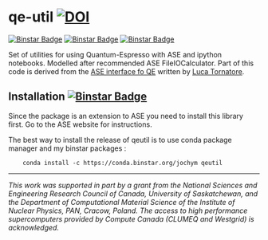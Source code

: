 qe-util [![DOI](https://zenodo.org/badge/doi/10.5281/zenodo.18760.svg)](http://dx.doi.org/10.5281/zenodo.18760)
=======

[![Binstar Badge](https://binstar.org/jochym/qeutil/badges/version.svg)](https://binstar.org/jochym/qeutil)
[![Binstar Badge](https://binstar.org/jochym/qeutil/badges/license.svg)](https://binstar.org/jochym/qeutil)
[![Binstar Badge](https://binstar.org/jochym/qeutil/badges/downloads.svg)](https://binstar.org/jochym/qeutil)

Set of utilities for using Quantum-Espresso with ASE and ipython notebooks.
Modelled after recommended ASE FileIOCalculator. Part of this code is derived 
from the [ASE interface fo QE](http://qe-forge.org/gf/project/ase_qe_intrfce/) 
written by [Luca Tornatore](http://qe-forge.org/gf/user/tornatore/).

Installation [![Binstar Badge](https://binstar.org/jochym/qeutil/badges/installer/conda.svg)](https://conda.binstar.org/jochym)
------------

Since the package is an extension to ASE you need to install 
this library first. Go to the ASE website for instructions.

The best way to install the release of qeutil is to use conda
package manager and my binstar packages 
:

        conda install -c https://conda.binstar.org/jochym qeutil

----------------------------------------

*This work was supported in part by a grant from the National Sciences and Engineering 
Research Council of Canada, University of Saskatchewan, and the Department of Computational
Material Science of the Institute of Nuclear Physics, PAN, Cracow, Poland. 
The access to high performance supercomputers provided by Compute Canada 
(CLUMEQ and Westgrid) is acknowledged.*


